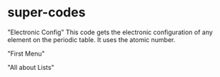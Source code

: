 # super-codes
  
"Electronic Config"
This code gets the electronic configuration of any element on the periodic table.
It uses the atomic number.

"First Menu"

"All about Lists"

